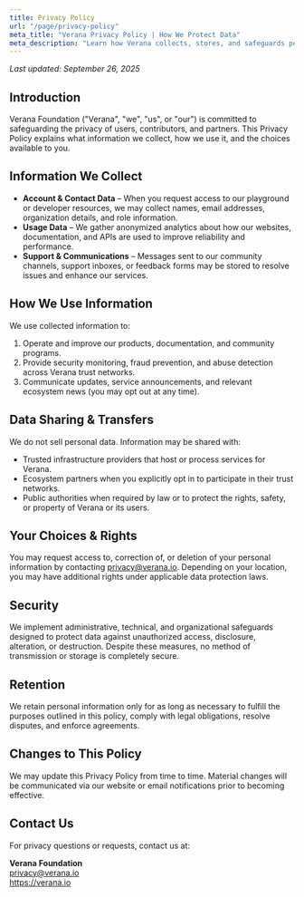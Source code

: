 ```yaml
---
title: Privacy Policy
url: "/page/privacy-policy"
meta_title: "Verana Privacy Policy | How We Protect Data"
meta_description: "Learn how Verana collects, stores, and safeguards personal information across its trust network products and community services."
---
```


_Last updated: September 26, 2025_

## Introduction

Verana Foundation ("Verana", "we", "us", or "our") is committed to safeguarding the privacy of users, contributors, and partners. This Privacy Policy explains what information we collect, how we use it, and the choices available to you.

## Information We Collect

- **Account & Contact Data** – When you request access to our playground or developer resources, we may collect names, email addresses, organization details, and role information.
- **Usage Data** – We gather anonymized analytics about how our websites, documentation, and APIs are used to improve reliability and performance.
- **Support & Communications** – Messages sent to our community channels, support inboxes, or feedback forms may be stored to resolve issues and enhance our services.

## How We Use Information

We use collected information to:

1. Operate and improve our products, documentation, and community programs.
2. Provide security monitoring, fraud prevention, and abuse detection across Verana trust networks.
3. Communicate updates, service announcements, and relevant ecosystem news (you may opt out at any time).

## Data Sharing & Transfers

We do not sell personal data. Information may be shared with:

- Trusted infrastructure providers that host or process services for Verana.
- Ecosystem partners when you explicitly opt in to participate in their trust networks.
- Public authorities when required by law or to protect the rights, safety, or property of Verana or its users.

## Your Choices & Rights

You may request access to, correction of, or deletion of your personal information by contacting privacy@verana.io. Depending on your location, you may have additional rights under applicable data protection laws.

## Security

We implement administrative, technical, and organizational safeguards designed to protect data against unauthorized access, disclosure, alteration, or destruction. Despite these measures, no method of transmission or storage is completely secure.

## Retention

We retain personal information only for as long as necessary to fulfill the purposes outlined in this policy, comply with legal obligations, resolve disputes, and enforce agreements.

## Changes to This Policy

We may update this Privacy Policy from time to time. Material changes will be communicated via our website or email notifications prior to becoming effective.

## Contact Us

For privacy questions or requests, contact us at:

**Verana Foundation**  
privacy@verana.io  
https://verana.io
